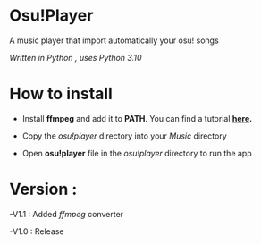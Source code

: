 # Osu!Player

A music player that import automatically your osu! songs

*Written in Python , uses Python 3.10*

# How to install

- Install **ffmpeg** and add it to **PATH**. You can find a tutorial **[here](https://www.geeksforgeeks.org/how-to-install-ffmpeg-on-windows/).**

- Copy the *osu!player* directory into your *Music* directory

- Open **osu!player** file in the *osu!player* directory to run the app

# Version :

-V1.1 : Added *ffmpeg* converter

-V1.0 : Release
